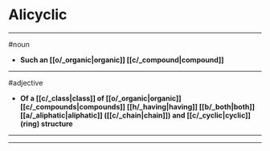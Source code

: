 # Alicyclic
---
#noun
- **Such an [[o/_organic|organic]] [[c/_compound|compound]]**
---
#adjective
- **Of a [[c/_class|class]] of [[o/_organic|organic]] [[c/_compounds|compounds]] [[h/_having|having]] [[b/_both|both]] [[a/_aliphatic|aliphatic]] ([[c/_chain|chain]]) and [[c/_cyclic|cyclic]] (ring) structure**
---
---
